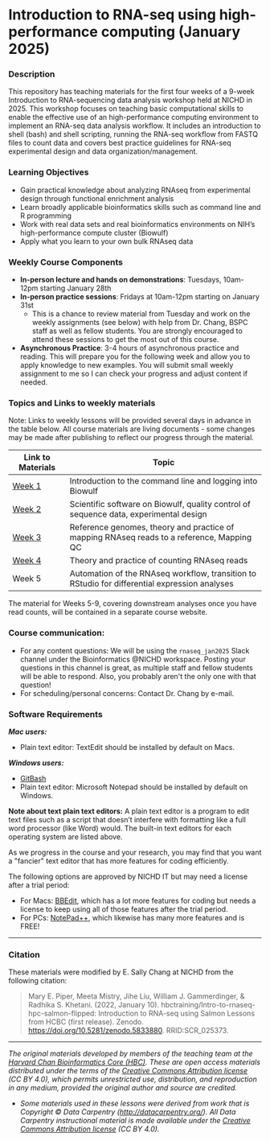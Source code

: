 # Introduction to RNA-seq using high-performance computing (January 2025)

### Description

This repository has teaching materials for the first four weeks of a 9-week Introduction to RNA-sequencing data analysis workshop held at NICHD in 2025. This workshop focuses on teaching basic computational skills to enable the effective use of an high-performance computing environment to implement an RNA-seq data analysis workflow. It includes an introduction to shell (bash) and shell scripting, running the RNA-seq workflow from FASTQ files to count data and covers best practice guidelines for RNA-seq experimental design and data organization/management.

### Learning Objectives

* Gain practical knowledge about analyzing RNAseq from experimental design through functional enrichment analysis
* Learn broadly applicable bioinformatics skills such as command line and R programming
* Work with real data sets and real bioinformatics environments on NIH’s high-performance compute cluster (Biowulf)
* Apply what you learn to your own bulk RNAseq data

### Weekly Course Components

*	**In-person lecture and hands on demonstrations**: Tuesdays, 10am-12pm starting January 28th
*	**In-person practice sessions**: Fridays at 10am-12pm starting on January 31st
    - This is a chance to review material from Tuesday and work on the weekly assignments (see below) with help from Dr. Chang, BSPC staff as well as fellow students. You are strongly encouraged to attend these sessions to get the most out of this course.
* **Asynchronous Practice**: 3-4 hours of asynchronous practice and reading. This will prepare you for the following week and allow you to apply knowledge to new examples. You will submit small weekly assignment to me so I can check your progress and adjust content if needed. 


### Topics and Links to weekly materials

Note: Links to weekly lessons will be provided several days in advance in the table below. All course materials are living documents - some changes may be made after publishing to reflect our progress through the material. 


| Link to Materials                      | Topic                                                     |
|-----------------|-------------------------------------------------------|
| [Week 1](schedule/links-to-lessons.md#week-1) | Introduction to the command line and logging into Biowulf |
| [Week 2](schedule/links-to-lessons.md#week-2) | Scientific software on Biowulf, quality control of sequence data, experimental design|
| [Week 3](schedule/links-to-lessons.md#week-3) | Reference genomes, theory and practice of mapping RNAseq reads to a reference, Mapping QC|
| [Week 4](schedule/links-to-lessons.md#week-4) | Theory and practice of counting RNAseq reads|
| Week 5 | Automation of the RNAseq workflow, transition to RStudio for differential expression analyses | 

The material for Weeks 5-9, covering downstream analyses once you have read counts, will be contained in a separate course website. 

### Course communication: 
* For any content questions: We will be using the `rnaseq_jan2025` Slack channel under the Bioinformatics @NICHD workspace. Posting your questions in this channel is great, as multiple staff and fellow students will be able to respond. Also, you probably aren't the only one with that question!
* For scheduling/personal concerns: Contact Dr. Chang by e-mail. 


### Software Requirements

***Mac users:***

-   Plain text editor: TextEdit should be installed by default on Macs. 

***Windows users:***

-   [GitBash](https://git-scm.com/download/win)
-   Plain text editor: Microsoft Notepad should be installed by default on Windows.

**Note about text plain text editors:** A plain text editor is a program to edit text files such as a script that doesn’t interfere with formatting like a full word processor (like Word) would. The built-in text editors for each operating system are listed above. 
 
As we progress in the course and your research, you may find that you want a "fancier" text editor that has more features for coding efficiently. 

The following options are approved by NICHD IT but may need a license after a trial period: 
* For Macs: [BBEdit](https://www.barebones.com/products/bbedit/index.html), which has a lot more features for coding but needs a license to keep using all of those features after the trial period.
* For PCs: [NotePad++](https://notepad-plus-plus.org/), which likewise has many more features and is FREE!

  

------------------------------------------------------------------------

### Citation

These materials were modified by E. Sally Chang at NICHD from the following citation:

> Mary E. Piper, Meeta Mistry, Jihe Liu, William J. Gammerdinger, & Radhika S. Khetani. (2022, January 10). hbctraining/Intro-to-rnaseq-hpc-salmon-flipped: Introduction to RNA-seq using Salmon Lessons from HCBC (first release). Zenodo. <https://doi.org/10.5281/zenodo.5833880>. RRID:SCR_025373.

------------------------------------------------------------------------

*The original materials developed by members of the teaching team at the [Harvard Chan Bioinformatics Core (HBC)](http://bioinformatics.sph.harvard.edu/). These are open access materials distributed under the terms of the [Creative Commons Attribution license](https://creativecommons.org/licenses/by/4.0/) (CC BY 4.0), which permits unrestricted use, distribution, and reproduction in any medium, provided the original author and source are credited.*

-   *Some materials used in these lessons were derived from work that is Copyright © Data Carpentry (<http://datacarpentry.org/>). All Data Carpentry instructional material is made available under the [Creative Commons Attribution license](https://creativecommons.org/licenses/by/4.0/) (CC BY 4.0).*
